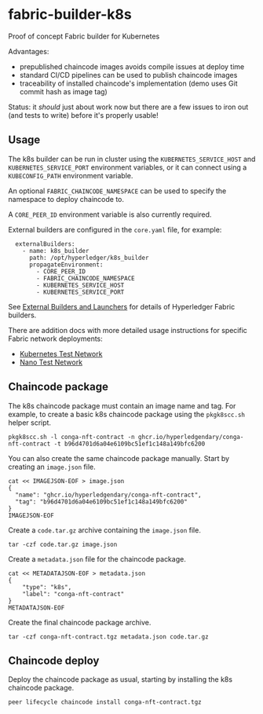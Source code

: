 # fabric-builder-k8s

Proof of concept Fabric builder for Kubernetes

Advantages:
- prepublished chaincode images avoids compile issues at deploy time
- standard CI/CD pipelines can be used to publish chaincode images
- traceability of installed chaincode's implementation (demo uses Git commit hash as image tag)

Status: it _should_ just about work now but there are a few issues to iron out (and tests to write) before it's properly usable!

## Usage

The k8s builder can be run in cluster using the `KUBERNETES_SERVICE_HOST` and `KUBERNETES_SERVICE_PORT` environment variables, or it can connect using a `KUBECONFIG_PATH` environment variable.

An optional `FABRIC_CHAINCODE_NAMESPACE` can be used to specify the namespace to deploy chaincode to.

A `CORE_PEER_ID` environment variable is also currently required.

External builders are configured in the `core.yaml` file, for example:

```
  externalBuilders:
    - name: k8s_builder
      path: /opt/hyperledger/k8s_builder
      propagateEnvironment:
        - CORE_PEER_ID
        - FABRIC_CHAINCODE_NAMESPACE
        - KUBERNETES_SERVICE_HOST
        - KUBERNETES_SERVICE_PORT
```

See [External Builders and Launchers](https://hyperledger-fabric.readthedocs.io/en/latest/cc_launcher.html) for details of Hyperledger Fabric builders.

There are addition docs with more detailed usage instructions for specific Fabric network deployments:

- [Kubernetes Test Network](docs/TEST_NETWORK_K8S.md)
- [Nano Test Network](docs/TEST_NETWORK_NANO.md)
## Chaincode package

The k8s chaincode package must contain an image name and tag.
For example, to create a basic k8s chaincode package using the `pkgk8scc.sh` helper script.

```shell
pkgk8scc.sh -l conga-nft-contract -n ghcr.io/hyperledgendary/conga-nft-contract -t b96d4701d6a04e6109bc51ef1c148a149bfc6200
```

You can also create the same chaincode package manually.
Start by creating an `image.json` file.

```shell
cat << IMAGEJSON-EOF > image.json
{
  "name": "ghcr.io/hyperledgendary/conga-nft-contract",
  "tag": "b96d4701d6a04e6109bc51ef1c148a149bfc6200"
}
IMAGEJSON-EOF
```

Create a `code.tar.gz` archive containing the `image.json` file.

```shell
tar -czf code.tar.gz image.json
```

Create a `metadata.json` file for the chaincode package.

```shell
cat << METADATAJSON-EOF > metadata.json
{
    "type": "k8s",
    "label": "conga-nft-contract"
}
METADATAJSON-EOF
```

Create the final chaincode package archive.

```shell
tar -czf conga-nft-contract.tgz metadata.json code.tar.gz
```
## Chaincode deploy

Deploy the chaincode package as usual, starting by installing the k8s chaincode package.

```shell
peer lifecycle chaincode install conga-nft-contract.tgz
```
